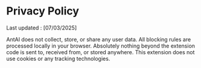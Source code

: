 # Privacy Policy

Last updated : [07/03/2025]

AntAI does not collect, store, or share any user data. 
All blocking rules are processed locally in your browser.
Absolutely nothing beyond the extension code is sent to, received from, or stored anywhere.
This extension does not use cookies or any tracking technologies.